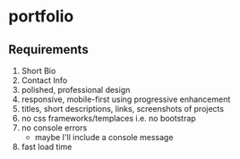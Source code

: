 # portfolio

## Requirements
1. Short Bio
2. Contact Info
3. polished, professional design
4. responsive, mobile-first using progressive enhancement
5. titles, short descriptions, links, screenshots of projects
6. no css frameworks/templaces i.e. no bootstrap
7. no console errors
    - maybe I'll include a console message
8. fast load time